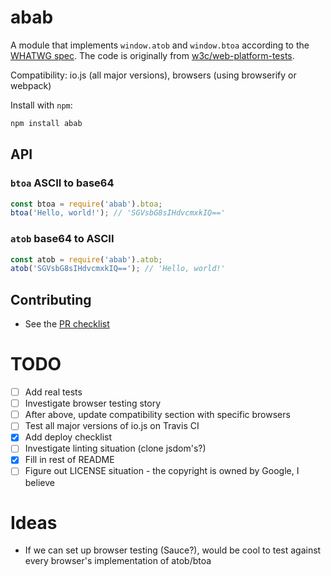 # abab

A module that implements `window.atob` and `window.btoa` according to the [WHATWG spec](https://html.spec.whatwg.org/multipage/webappapis.html#atob). The code is originally from [w3c/web-platform-tests](https://github.com/w3c/web-platform-tests/blob/master/html/webappapis/atob/base64.html).

Compatibility: io.js (all major versions), browsers (using browserify or webpack)

Install with `npm`:

```sh
npm install abab
```

## API

### `btoa` ASCII to base64

```js
const btoa = require('abab').btoa;
btoa('Hello, world!'); // 'SGVsbG8sIHdvcmxkIQ=='
```

### `atob` base64 to ASCII

```js 
const atob = require('abab').atob;
atob('SGVsbG8sIHdvcmxkIQ=='); // 'Hello, world!'
```

## Contributing

- See the [PR checklist](CONTRIBUTING.md#checklists)

# TODO

- [ ] Add real tests
- [ ] Investigate browser testing story
- [ ] After above, update compatibility section with specific browsers
- [ ] Test all major versions of io.js on Travis CI
- [x] Add deploy checklist
- [ ] Investigate linting situation (clone jsdom's?) 
- [x] Fill in rest of README
- [ ] Figure out LICENSE situation - the copyright is owned by Google, I believe

# Ideas

- If we can set up browser testing (Sauce?), would be cool to test against every browser's implementation of atob/btoa
